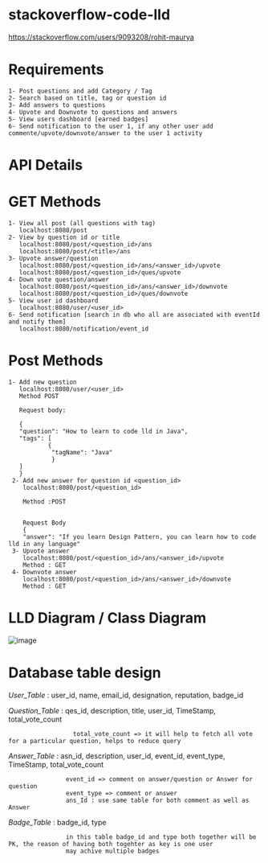 # stackoverflow-code-lld
https://stackoverflow.com/users/9093208/rohit-maurya

# Requirements
    1- Post questions and add Category / Tag
    2- Search based on title, tag or question id
    3- Add answers to questions
    4- Upvote and Downvote to questions and answers
    5- View users dashboard [earned badges]
    6- Send notification to the user 1, if any other user add commente/upvote/downvote/answer to the user 1 activity

# API Details
  # GET Methods
    1- View all post (all questions with tag)
       localhost:8080/post
    2- View by question id or title
       localhost:8080/post/<question_id>/ans
       localhost:8080/post/<title>/ans
    3- Upvote answer/question
       localhost:8080/post/<question_id>/ans/<answer_id>/upvote
       localhost:8080/post/<question_id>/ques/upvote
    4- Down vote question/answer
       localhost:8080/post/<question_id>/ans/<answer_id>/downvote
       localhost:8080/post/<question_id>/ques/downvote
    5- View user id dashboard
       localhost:8080/user/<user_id>
    6- Send notification [search in db who all are associated with eventId and notify them]
       localhost:8080/notification/event_id
  # Post Methods
    1- Add new question
       localhost:8080/user/<user_id>
       Method POST

       Request body:

       {
       "question": "How to learn to code lld in Java",
       "tags": [
               {
                "tagName": "Java"
                }
       ]
       }
     2- Add new answer for question id <question_id>
        localhost:8080/post/<question_id>

        Method :POST


        Request Body
        {
        "answer": "If you learn Design Pattern, you can learn how to code lld in any language"
     3- Upvote answer
        localhost:8080/post/<question_id>/ans/<answer_id>/upvote
        Method : GET
     4- Downvote answer
        localhost:8080/post/<question_id>/ans/<answer_id>/downvote
        Method : GET
        
   # LLD Diagram / Class Diagram
   ![image](https://user-images.githubusercontent.com/20575442/123557934-4747c080-d7b1-11eb-891b-84a40603b3db.png)

   # Database table design
   *User_Table* : user_id, name, email_id, designation, reputation, badge_id
   
   *Question_Table* : qes_id, description, title, user_id, TimeStamp, total_vote_count
   
                      total_vote_count => it will help to fetch all vote for a particular question, helps to reduce query
                      
   *Answer_Table* : asn_id, description, user_id, event_id, event_type, TimeStamp, total_vote_count
   
                    event_id => comment on answer/question or Answer for question
                    event_type => comment or answer
                    ans_Id : use same table for both comment as well as Answer
                 
   *Badge_Table* : badge_id, type
   
                    in this table badge_id and type both together will be PK, the reason of having both togehter as key is one user
                    may achive multiple badges
